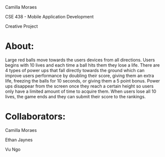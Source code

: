 Camilla Moraes

CSE 438 - Mobile Application Development

Creative Project

# About: #
Large red balls move towards the users devices from all directions. Users begins with 10 lives and each time a ball hits them they lose a life. There are 4 types of power ups that fall directly towards the ground which can improve users performance by doubling their score, giving them an extra life, freezing the balls for 10 seconds, or giving them a 5 point bonus. Power ups disappear from the screen once they reach a certain height so users only have a limited amount of time to acquire them. When users lose all 10 lives, the game ends and they can submit their score to the rankings.

# Collaborators: #
Camilla Moraes

Ethan Jaynes

Vu Ngo
